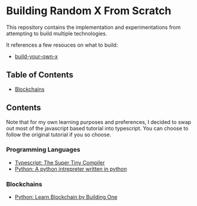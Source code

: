 # Building Random X From Scratch

This repository contains the implementation and experimentations from attempting to build multiple technologies.

It references a few resouces on what to build:

- [build-your-own-x](https://github.com/danistefanovic/build-your-own-x)

## Table of Contents

- [Blockchains](###Blockchain)

## Contents

Note that for my own learning purposes and preferences, I decided to swap out most of the javascript based tutorial into typescript. You can choose to follow the original tutorial if you so choose.

### Programming Languages

- [Typescript: The Super Tiny Compiler](./programming_languages/typescript/the_super_tiny_compiler)
- [Python: A python intrepreter written in python](./programming_languages/python/a_python_interpreter_written_in_python)
### Blockchains

- [Python: Learn Blockchain by Building One](./blockchain/python/learn_blockchains_by_building_one)
